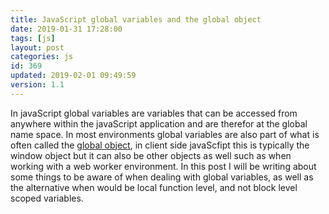 ```yaml
---
title: JavaScript global variables and the global object
date: 2019-01-31 17:28:00
tags: [js]
layout: post
categories: js
id: 369
updated: 2019-02-01 09:49:59
version: 1.1
---
```


In javaScript global variables are variables that can be accessed from anywhere within the javaScript application and are therefor at the global name space. In most environments global variables are also part of what is often called the [global object](https://developer.mozilla.org/en-US/docs/Glossary/Global_object), in client side javaScfipt this is typically the window object but it can also be other objects as well such as when working with a web worker environment. In this post I will be writing about some things to be aware of when dealing with global variables, as well as the alternative when would be local function level, and not block level scoped variables.

<!-- more -->


